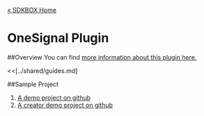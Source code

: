 [&#171; SDKBOX Home](http://sdkbox.com)

<h1>OneSignal Plugin</h1>

##Overview
You can find [more information about this plugin here.](http://www.cocos2d-x.org/sdkbox/onesignal)


<<[../shared/guides.md]


##Sample Project

1. [A demo project on github](https://github.com/sdkbox/sdkbox-sample-onesignal)
2. [A creator demo project on github](https://github.com/sdkbox/sdkbox-sample-ccc200/tree/onesignal)
